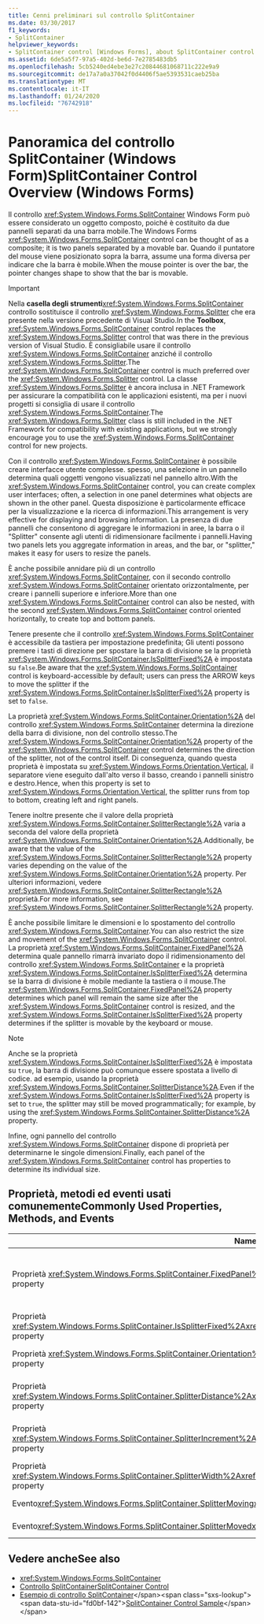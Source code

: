 ```yaml
---
title: Cenni preliminari sul controllo SplitContainer
ms.date: 03/30/2017
f1_keywords:
- SplitContainer
helpviewer_keywords:
- SplitContainer control [Windows Forms], about SplitContainer control
ms.assetid: 6de5a5f7-97a5-402d-be6d-7e2785483db5
ms.openlocfilehash: 5cb5240ed4ebe3e27c20844681068711c222e9a9
ms.sourcegitcommit: de17a7a0a37042f0d4406f5ae5393531caeb25ba
ms.translationtype: MT
ms.contentlocale: it-IT
ms.lasthandoff: 01/24/2020
ms.locfileid: "76742918"
---
```

# <a name="splitcontainer-control-overview-windows-forms"></a><span data-ttu-id="fd0bf-102">Panoramica del controllo SplitContainer (Windows Form)</span><span class="sxs-lookup"><span data-stu-id="fd0bf-102">SplitContainer Control Overview (Windows Forms)</span></span>
<span data-ttu-id="fd0bf-103">Il controllo <xref:System.Windows.Forms.SplitContainer> Windows Form può essere considerato un oggetto composto, poiché è costituito da due pannelli separati da una barra mobile.</span><span class="sxs-lookup"><span data-stu-id="fd0bf-103">The Windows Forms <xref:System.Windows.Forms.SplitContainer> control can be thought of as a composite; it is two panels separated by a movable bar.</span></span> <span data-ttu-id="fd0bf-104">Quando il puntatore del mouse viene posizionato sopra la barra, assume una forma diversa per indicare che la barra è mobile.</span><span class="sxs-lookup"><span data-stu-id="fd0bf-104">When the mouse pointer is over the bar, the pointer changes shape to show that the bar is movable.</span></span>  
  
> [!IMPORTANT]
> <span data-ttu-id="fd0bf-105">Nella **casella degli strumenti**<xref:System.Windows.Forms.SplitContainer> controllo sostituisce il controllo <xref:System.Windows.Forms.Splitter> che era presente nella versione precedente di Visual Studio.</span><span class="sxs-lookup"><span data-stu-id="fd0bf-105">In the **Toolbox**, <xref:System.Windows.Forms.SplitContainer> control replaces the <xref:System.Windows.Forms.Splitter> control that was there in the previous version of Visual Studio.</span></span> <span data-ttu-id="fd0bf-106">È consigliabile usare il controllo <xref:System.Windows.Forms.SplitContainer> anziché il controllo <xref:System.Windows.Forms.Splitter>.</span><span class="sxs-lookup"><span data-stu-id="fd0bf-106">The <xref:System.Windows.Forms.SplitContainer> control is much preferred over the <xref:System.Windows.Forms.Splitter> control.</span></span> <span data-ttu-id="fd0bf-107">La classe <xref:System.Windows.Forms.Splitter> è ancora inclusa in .NET Framework per assicurare la compatibilità con le applicazioni esistenti, ma per i nuovi progetti si consiglia di usare il controllo <xref:System.Windows.Forms.SplitContainer>.</span><span class="sxs-lookup"><span data-stu-id="fd0bf-107">The <xref:System.Windows.Forms.Splitter> class is still included in the .NET Framework for compatibility with existing applications, but we strongly encourage you to use the <xref:System.Windows.Forms.SplitContainer> control for new projects.</span></span>  
  
 <span data-ttu-id="fd0bf-108">Con il controllo <xref:System.Windows.Forms.SplitContainer> è possibile creare interfacce utente complesse. spesso, una selezione in un pannello determina quali oggetti vengono visualizzati nel pannello altro.</span><span class="sxs-lookup"><span data-stu-id="fd0bf-108">With the <xref:System.Windows.Forms.SplitContainer> control, you can create complex user interfaces; often, a selection in one panel determines what objects are shown in the other panel.</span></span> <span data-ttu-id="fd0bf-109">Questa disposizione è particolarmente efficace per la visualizzazione e la ricerca di informazioni.</span><span class="sxs-lookup"><span data-stu-id="fd0bf-109">This arrangement is very effective for displaying and browsing information.</span></span> <span data-ttu-id="fd0bf-110">La presenza di due pannelli che consentono di aggregare le informazioni in aree, la barra o il "Splitter" consente agli utenti di ridimensionare facilmente i pannelli.</span><span class="sxs-lookup"><span data-stu-id="fd0bf-110">Having two panels lets you aggregate information in areas, and the bar, or "splitter," makes it easy for users to resize the panels.</span></span>  
  
 <span data-ttu-id="fd0bf-111">È anche possibile annidare più di un controllo <xref:System.Windows.Forms.SplitContainer>, con il secondo controllo <xref:System.Windows.Forms.SplitContainer> orientato orizzontalmente, per creare i pannelli superiore e inferiore.</span><span class="sxs-lookup"><span data-stu-id="fd0bf-111">More than one <xref:System.Windows.Forms.SplitContainer> control can also be nested, with the second <xref:System.Windows.Forms.SplitContainer> control oriented horizontally, to create top and bottom panels.</span></span>  
  
 <span data-ttu-id="fd0bf-112">Tenere presente che il controllo <xref:System.Windows.Forms.SplitContainer> è accessibile da tastiera per impostazione predefinita; Gli utenti possono premere i tasti di direzione per spostare la barra di divisione se la proprietà <xref:System.Windows.Forms.SplitContainer.IsSplitterFixed%2A> è impostata su `false`.</span><span class="sxs-lookup"><span data-stu-id="fd0bf-112">Be aware that the <xref:System.Windows.Forms.SplitContainer> control is keyboard-accessible by default; users can press the ARROW keys to move the splitter if the <xref:System.Windows.Forms.SplitContainer.IsSplitterFixed%2A> property is set to `false`.</span></span>  
  
 <span data-ttu-id="fd0bf-113">La proprietà <xref:System.Windows.Forms.SplitContainer.Orientation%2A> del controllo <xref:System.Windows.Forms.SplitContainer> determina la direzione della barra di divisione, non del controllo stesso.</span><span class="sxs-lookup"><span data-stu-id="fd0bf-113">The <xref:System.Windows.Forms.SplitContainer.Orientation%2A> property of the <xref:System.Windows.Forms.SplitContainer> control determines the direction of the splitter, not of the control itself.</span></span> <span data-ttu-id="fd0bf-114">Di conseguenza, quando questa proprietà è impostata su <xref:System.Windows.Forms.Orientation.Vertical>, il separatore viene eseguito dall'alto verso il basso, creando i pannelli sinistro e destro.</span><span class="sxs-lookup"><span data-stu-id="fd0bf-114">Hence, when this property is set to <xref:System.Windows.Forms.Orientation.Vertical>, the splitter runs from top to bottom, creating left and right panels.</span></span>  
  
 <span data-ttu-id="fd0bf-115">Tenere inoltre presente che il valore della proprietà <xref:System.Windows.Forms.SplitContainer.SplitterRectangle%2A> varia a seconda del valore della proprietà <xref:System.Windows.Forms.SplitContainer.Orientation%2A>.</span><span class="sxs-lookup"><span data-stu-id="fd0bf-115">Additionally, be aware that the value of the <xref:System.Windows.Forms.SplitContainer.SplitterRectangle%2A> property varies depending on the value of the <xref:System.Windows.Forms.SplitContainer.Orientation%2A> property.</span></span> <span data-ttu-id="fd0bf-116">Per ulteriori informazioni, vedere <xref:System.Windows.Forms.SplitContainer.SplitterRectangle%2A> proprietà.</span><span class="sxs-lookup"><span data-stu-id="fd0bf-116">For more information, see <xref:System.Windows.Forms.SplitContainer.SplitterRectangle%2A> property.</span></span>  
  
 <span data-ttu-id="fd0bf-117">È anche possibile limitare le dimensioni e lo spostamento del controllo <xref:System.Windows.Forms.SplitContainer>.</span><span class="sxs-lookup"><span data-stu-id="fd0bf-117">You can also restrict the size and movement of the <xref:System.Windows.Forms.SplitContainer> control.</span></span> <span data-ttu-id="fd0bf-118">La proprietà <xref:System.Windows.Forms.SplitContainer.FixedPanel%2A> determina quale pannello rimarrà invariato dopo il ridimensionamento del controllo <xref:System.Windows.Forms.SplitContainer> e la proprietà <xref:System.Windows.Forms.SplitContainer.IsSplitterFixed%2A> determina se la barra di divisione è mobile mediante la tastiera o il mouse.</span><span class="sxs-lookup"><span data-stu-id="fd0bf-118">The <xref:System.Windows.Forms.SplitContainer.FixedPanel%2A> property determines which panel will remain the same size after the <xref:System.Windows.Forms.SplitContainer> control is resized, and the <xref:System.Windows.Forms.SplitContainer.IsSplitterFixed%2A> property determines if the splitter is movable by the keyboard or mouse.</span></span>  
  
> [!NOTE]
> <span data-ttu-id="fd0bf-119">Anche se la proprietà <xref:System.Windows.Forms.SplitContainer.IsSplitterFixed%2A> è impostata su `true`, la barra di divisione può comunque essere spostata a livello di codice. ad esempio, usando la proprietà <xref:System.Windows.Forms.SplitContainer.SplitterDistance%2A>.</span><span class="sxs-lookup"><span data-stu-id="fd0bf-119">Even if the <xref:System.Windows.Forms.SplitContainer.IsSplitterFixed%2A> property is set to `true`, the splitter may still be moved programmatically; for example, by using the <xref:System.Windows.Forms.SplitContainer.SplitterDistance%2A> property.</span></span>  
  
 <span data-ttu-id="fd0bf-120">Infine, ogni pannello del controllo <xref:System.Windows.Forms.SplitContainer> dispone di proprietà per determinarne le singole dimensioni.</span><span class="sxs-lookup"><span data-stu-id="fd0bf-120">Finally, each panel of the <xref:System.Windows.Forms.SplitContainer> control has properties to determine its individual size.</span></span>  
  
## <a name="commonly-used-properties-methods-and-events"></a><span data-ttu-id="fd0bf-121">Proprietà, metodi ed eventi usati comunemente</span><span class="sxs-lookup"><span data-stu-id="fd0bf-121">Commonly Used Properties, Methods, and Events</span></span>  
  
|<span data-ttu-id="fd0bf-122">Name</span><span class="sxs-lookup"><span data-stu-id="fd0bf-122">Name</span></span>|<span data-ttu-id="fd0bf-123">Descrizione</span><span class="sxs-lookup"><span data-stu-id="fd0bf-123">Description</span></span>|  
|----------|-----------------|  
|<span data-ttu-id="fd0bf-124">Proprietà <xref:System.Windows.Forms.SplitContainer.FixedPanel%2A></span><span class="sxs-lookup"><span data-stu-id="fd0bf-124"><xref:System.Windows.Forms.SplitContainer.FixedPanel%2A> property</span></span>|<span data-ttu-id="fd0bf-125">Determina quale pannello rimarrà invariato dopo il ridimensionamento del controllo <xref:System.Windows.Forms.SplitContainer>.</span><span class="sxs-lookup"><span data-stu-id="fd0bf-125">Determines which panel will remain the same size after the <xref:System.Windows.Forms.SplitContainer> control is resized.</span></span>|  
|<span data-ttu-id="fd0bf-126">Proprietà <xref:System.Windows.Forms.SplitContainer.IsSplitterFixed%2A></span><span class="sxs-lookup"><span data-stu-id="fd0bf-126"><xref:System.Windows.Forms.SplitContainer.IsSplitterFixed%2A> property</span></span>|<span data-ttu-id="fd0bf-127">Determina se la barra di divisione può essere spostata con la tastiera o il mouse.</span><span class="sxs-lookup"><span data-stu-id="fd0bf-127">Determines if the splitter can be moved with the keyboard or mouse.</span></span>|  
|<span data-ttu-id="fd0bf-128">Proprietà <xref:System.Windows.Forms.SplitContainer.Orientation%2A></span><span class="sxs-lookup"><span data-stu-id="fd0bf-128"><xref:System.Windows.Forms.SplitContainer.Orientation%2A> property</span></span>|<span data-ttu-id="fd0bf-129">Determina se la barra di divisione è disposta verticalmente o orizzontalmente.</span><span class="sxs-lookup"><span data-stu-id="fd0bf-129">Determines if the splitter is arranged vertically or horizontally.</span></span>|  
|<span data-ttu-id="fd0bf-130">Proprietà <xref:System.Windows.Forms.SplitContainer.SplitterDistance%2A></span><span class="sxs-lookup"><span data-stu-id="fd0bf-130"><xref:System.Windows.Forms.SplitContainer.SplitterDistance%2A> property</span></span>|<span data-ttu-id="fd0bf-131">Determina la distanza in pixel dal bordo sinistro o superiore alla barra di divisione mobile.</span><span class="sxs-lookup"><span data-stu-id="fd0bf-131">Determines the distance in pixels from the left or upper edge to the movable splitter bar.</span></span>|  
|<span data-ttu-id="fd0bf-132">Proprietà <xref:System.Windows.Forms.SplitContainer.SplitterIncrement%2A></span><span class="sxs-lookup"><span data-stu-id="fd0bf-132"><xref:System.Windows.Forms.SplitContainer.SplitterIncrement%2A> property</span></span>|<span data-ttu-id="fd0bf-133">Determina la distanza minima, in pixel, che la barra di divisione può spostare dall'utente.</span><span class="sxs-lookup"><span data-stu-id="fd0bf-133">Determines the minimum distance, in pixels, that the splitter can be moved by the user.</span></span>|  
|<span data-ttu-id="fd0bf-134">Proprietà <xref:System.Windows.Forms.SplitContainer.SplitterWidth%2A></span><span class="sxs-lookup"><span data-stu-id="fd0bf-134"><xref:System.Windows.Forms.SplitContainer.SplitterWidth%2A> property</span></span>|<span data-ttu-id="fd0bf-135">Determina lo spessore, in pixel, della barra di divisione.</span><span class="sxs-lookup"><span data-stu-id="fd0bf-135">Determines the thickness, in pixels, of the splitter.</span></span>|  
|<span data-ttu-id="fd0bf-136">Evento<xref:System.Windows.Forms.SplitContainer.SplitterMoving></span><span class="sxs-lookup"><span data-stu-id="fd0bf-136"><xref:System.Windows.Forms.SplitContainer.SplitterMoving> event</span></span>|<span data-ttu-id="fd0bf-137">Si verifica quando la barra di divisione viene spostato.</span><span class="sxs-lookup"><span data-stu-id="fd0bf-137">Occurs when the splitter is moving.</span></span>|  
|<span data-ttu-id="fd0bf-138">Evento<xref:System.Windows.Forms.SplitContainer.SplitterMoved></span><span class="sxs-lookup"><span data-stu-id="fd0bf-138"><xref:System.Windows.Forms.SplitContainer.SplitterMoved> event</span></span>|<span data-ttu-id="fd0bf-139">Si verifica quando la barra di divisione viene spostata.</span><span class="sxs-lookup"><span data-stu-id="fd0bf-139">Occurs when the splitter has moved.</span></span>|  
  
## <a name="see-also"></a><span data-ttu-id="fd0bf-140">Vedere anche</span><span class="sxs-lookup"><span data-stu-id="fd0bf-140">See also</span></span>

- <xref:System.Windows.Forms.SplitContainer>
- [<span data-ttu-id="fd0bf-141">Controllo SplitContainer</span><span class="sxs-lookup"><span data-stu-id="fd0bf-141">SplitContainer Control</span></span>](splitcontainer-control-windows-forms.md)
- <span data-ttu-id="fd0bf-142">[Esempio di controllo SplitContainer](https://docs.microsoft.com/previous-versions/visualstudio/visual-studio-2008/0ffz7d1b(v=vs.90))</span><span class="sxs-lookup"><span data-stu-id="fd0bf-142">[SplitContainer Control Sample](https://docs.microsoft.com/previous-versions/visualstudio/visual-studio-2008/0ffz7d1b(v=vs.90))</span></span>
